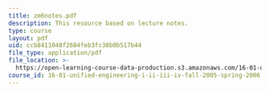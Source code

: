 ```yaml
---
title: zm6notes.pdf
description: This resource based on lecture notes.
type: course
layout: pdf
uid: ccb8411048f2684feb3fc38b0b517b44
file_type: application/pdf
file_location: >-
  https://open-learning-course-data-production.s3.amazonaws.com/16-01-unified-engineering-i-ii-iii-iv-fall-2005-spring-2006/ccb8411048f2684feb3fc38b0b517b44_zm6notes.pdf
course_id: 16-01-unified-engineering-i-ii-iii-iv-fall-2005-spring-2006
---
```

